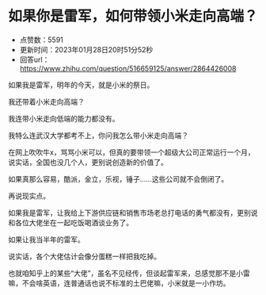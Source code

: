 # 如果你是雷军，如何带领小米走向高端？
- 点赞数：5591
- 更新时间：2023年01月28日20时51分52秒
- 回答url：https://www.zhihu.com/question/516659125/answer/2864426008
<body>
 <p data-pid="fTFDA_jk">如果我是雷军，明年的今天，就是小米的祭日。</p>
 <p data-pid="Up6TkEen">我还带着小米走向高端？</p>
 <p data-pid="EvlhdbhN">我连带小米走向低端的能力都没有。</p>
 <p data-pid="tM1ZWaGl">我特么连武汉大学都考不上，你问我怎么带小米走向高端？</p>
 <p data-pid="7h39Y8kC">在网上吹吹牛x，骂骂小米可以，但真的要带领一个超级大公司正常运行一个月，说实话，全国也没几个人，更别说创造新的价值了。</p>
 <p data-pid="61YicBXq">如果真那么容易，酷派，金立，乐视，锤子……这些公司就不会倒闭了。</p>
 <p data-pid="HF7Irs2f">再说现实点。</p>
 <p data-pid="G_CLstwp">如果我是雷军，让我给上下游供应链和销售市场老总打电话的勇气都没有，更别说和各位大佬坐在一起吃饭喝酒谈业务了。</p>
 <p data-pid="Z0kxfc7g">如果让我当半年的雷军。</p>
 <p data-pid="vitwbh-o">说实话，各个大佬估计会像分蛋糕一样把我吃掉。</p>
 <p data-pid="OmSTPud3">也就咱知乎上的某些“大佬”，虽名不见经传，但谈起雷军来，总感觉那不是小雷嘛，不会啥英语，连普通话也说不标准的土巴佬嘛，小米就是一小作坊。</p>
</body>